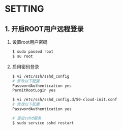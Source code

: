 # SETTING

## 1. 开启ROOT用户远程登录

1. 设置root用户密码

   ```sh
   $ sudo passwd root
   $ su root
   ```

2. 启用密码登录

   ```sh
   $ vi /etc/ssh/sshd_config
   # 修改以下配置
   PasswordAuthentication yes
   PermitRootLogin yes
   
   $ vi /etc/ssh/sshd_config.d/50-cloud-init.conf
   # 修改以下配置
   PasswordAuthentication yes
   
   # 重启sshd服务
   $ sudo service sshd restart
   ```

   